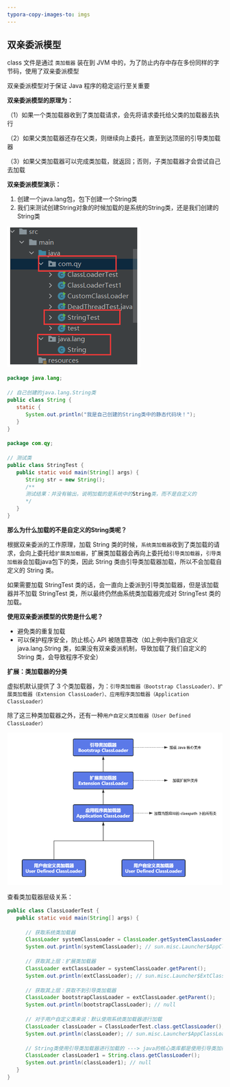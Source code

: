 ```yaml
---
typora-copy-images-to: imgs
---
```


## 双亲委派模型

class 文件是通过 `类加载器` 装在到 JVM 中的，为了防止内存中存在多份同样的字节码，使用了双亲委派模型

双亲委派模型对于保证 Java 程序的稳定运行至关重要



**双亲委派模型的原理为：**

（1）如果一个类加载器收到了类加载请求，会先将请求委托给父类的加载器去执行

（2）如果父类加载器还存在父类，则继续向上委托，直至到达顶层的引导类加载器

（3）如果父类加载器可以完成类加载，就返回；否则，子类加载器才会尝试自己去加载



**双亲委派模型演示：**

1. 创建一个java.lang包，包下创建一个String类
2. 我们来测试创建String对象的时候加载的是系统的String类，还是我们创建的String类

![1699852633978](imgs/1699852633978.png)

```java
package java.lang;

// 自己创建的java.lang.String类
public class String {
   static {
      System.out.println("我是自己创建的String类中的静态代码块！");
   }
}

package com.qy;

// 测试类
public class StringTest {
   public static void main(String[] args) {
      String str = new String();
      /**
      测试结果：并没有输出，说明加载的是系统中的String类，而不是自定义的
      */
   }
}
```



**那么为什么加载的不是自定义的String类呢？**

根据双亲委派的工作原理，加载 String 类的时候，`系统类加载器`收到了类加载的请求，会向上委托给`扩展类加载器`，扩展类加载器会再向上委托给`引导类加载器`，`引导类加载器`会加载java包下的类，因此 String 类由引导类加载器加载，所以不会加载自定义的 String 类。

如果需要加载 StringTest 类的话，会一直向上委派到引导类加载器，但是该加载器并不加载 StringTest 类，所以最终仍然由系统类加载器完成对 StringTest 类的加载。



**使用双亲委派模型的优势是什么呢？**

- 避免类的重复加载
- 可以保护程序安全，防止核心 API 被随意篡改（如上例中我们自定义 java.lang.String 类，如果没有双亲委派机制，导致加载了我们自定义的 String 类，会导致程序不安全）





**扩展：类加载器的分类**

虚拟机默认提供了 3 个类加载器，为：`引导类加载器（Bootstrap ClassLoader）、扩展类加载器（Extension ClassLoader）、应用程序类加载器（Application ClassLoader）`

除了这三种类加载器之外，还有一种`用户自定义类加载器（User Defined ClassLoader）`

![1699852642490](imgs/1699852642490.png)

查看类加载器层级关系：

```java
public class ClassLoaderTest {
   public static void main(String[] args) {

      // 获取系统类加载器
      ClassLoader systemClassLoader = ClassLoader.getSystemClassLoader();
      System.out.println(systemClassLoader); // sun.misc.Launcher$AppClassLoader@18b4aac2

      // 获取其上层：扩展类加载器
      ClassLoader extClassLoader = systemClassLoader.getParent();
      System.out.println(extClassLoader); // sun.misc.Launcher$ExtClassLoader@1b6d3586

      // 获取其上层：获取不到引导类加载器
      ClassLoader bootstrapClassLoader = extClassLoader.getParent();
      System.out.println(bootstrapClassLoader); // null

      // 对于用户自定义类来说：默认使用系统类加载器进行加载
      ClassLoader classLoader = ClassLoaderTest.class.getClassLoader();
      System.out.println(classLoader); // sun.misc.Launcher$AppClassLoader@18b4aac2

      // String类使用引导类加载器进行加载的 ---> java的核心类库都是使用引导类加载器进行加载的
      ClassLoader classLoader1 = String.class.getClassLoader();
      System.out.println(classLoader1); // null
   }
}
```



